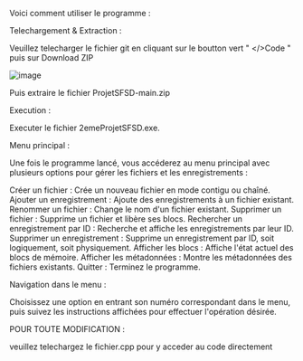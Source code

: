 Voici comment utiliser le programme :

Telechargement & Extraction :

Veuillez telecharger le fichier git en cliquant sur le boutton vert " </>Code " puis sur Download ZIP

![image](https://github.com/user-attachments/assets/7275810e-8b95-4440-bbf6-1b6cc66a451a)

Puis extraire le fichier ProjetSFSD-main.zip

Execution :

Executer le fichier 2emeProjetSFSD.exe.

Menu principal :

Une fois le programme lancé, vous accéderez au menu principal avec plusieurs options pour gérer les fichiers et les enregistrements :

Créer un fichier : Crée un nouveau fichier en mode contigu ou chaîné.
Ajouter un enregistrement : Ajoute des enregistrements à un fichier existant.
Renommer un fichier : Change le nom d'un fichier existant.
Supprimer un fichier : Supprime un fichier et libère ses blocs.
Rechercher un enregistrement par ID : Recherche et affiche les enregistrements par leur ID.
Supprimer un enregistrement : Supprime un enregistrement par ID, soit logiquement, soit physiquement.
Afficher les blocs : Affiche l'état actuel des blocs de mémoire.
Afficher les métadonnées : Montre les métadonnées des fichiers existants.
Quitter : Terminez le programme.

Navigation dans le menu :

Choisissez une option en entrant son numéro correspondant dans le menu, puis suivez les instructions affichées pour effectuer l'opération désirée.


POUR TOUTE MODIFICATION : 

veuillez telechargez le fichier.cpp pour y acceder au code directement 
